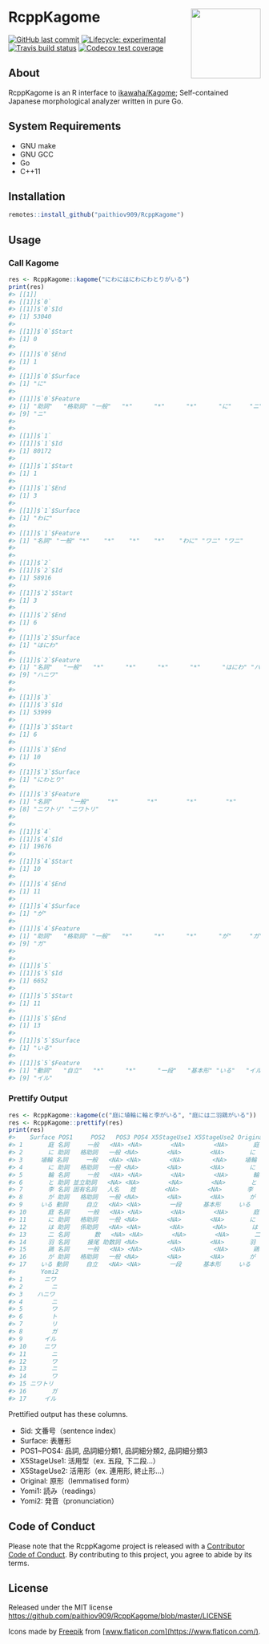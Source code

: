 
<!-- README.md is generated from README.Rmd. Please edit that file -->

# RcppKagome <a href='https://paithiov909.github.io/RcppKagome'><img src='https://raw.githack.com/paithiov909/RcppKagome/master/man/figures/logo.png' align="right" height="139" /></a>

<!-- badges: start -->

[![GitHub last
commit](https://img.shields.io/github/last-commit/paithiov909/RcppKagome)](#)
[![Lifecycle:
experimental](https://img.shields.io/badge/lifecycle-experimental-orange.svg)](https://www.tidyverse.org/lifecycle/#experimental)
[![Travis build
status](https://travis-ci.com/paithiov909/RcppKagome.svg?branch=master)](https://travis-ci.com/paithiov909/RcppKagome)
[![Codecov test
coverage](https://codecov.io/gh/paithiov909/RcppKagome/branch/master/graph/badge.svg)](https://codecov.io/gh/paithiov909/RcppKagome?branch=master)
<!-- badges: end -->

## About

RcppKagome is an R interface to
[ikawaha/Kagome](https://github.com/ikawaha/kagome); Self-contained
Japanese morphological analyzer written in pure Go.

## System Requirements

  - GNU make
  - GNU GCC
  - Go
  - C++11

## Installation

``` r
remotes::install_github("paithiov909/RcppKagome")
```

## Usage

### Call Kagome

``` r
res <- RcppKagome::kagome("にわにはにわにわとりがいる")
print(res)
#> [[1]]
#> [[1]]$`0`
#> [[1]]$`0`$Id
#> [1] 53040
#> 
#> [[1]]$`0`$Start
#> [1] 0
#> 
#> [[1]]$`0`$End
#> [1] 1
#> 
#> [[1]]$`0`$Surface
#> [1] "に"
#> 
#> [[1]]$`0`$Feature
#> [1] "助詞"   "格助詞" "一般"   "*"      "*"      "*"      "に"     "ニ"    
#> [9] "ニ"    
#> 
#> 
#> [[1]]$`1`
#> [[1]]$`1`$Id
#> [1] 80172
#> 
#> [[1]]$`1`$Start
#> [1] 1
#> 
#> [[1]]$`1`$End
#> [1] 3
#> 
#> [[1]]$`1`$Surface
#> [1] "わに"
#> 
#> [[1]]$`1`$Feature
#> [1] "名詞" "一般" "*"    "*"    "*"    "*"    "わに" "ワニ" "ワニ"
#> 
#> 
#> [[1]]$`2`
#> [[1]]$`2`$Id
#> [1] 58916
#> 
#> [[1]]$`2`$Start
#> [1] 3
#> 
#> [[1]]$`2`$End
#> [1] 6
#> 
#> [[1]]$`2`$Surface
#> [1] "はにわ"
#> 
#> [[1]]$`2`$Feature
#> [1] "名詞"   "一般"   "*"      "*"      "*"      "*"      "はにわ" "ハニワ"
#> [9] "ハニワ"
#> 
#> 
#> [[1]]$`3`
#> [[1]]$`3`$Id
#> [1] 53999
#> 
#> [[1]]$`3`$Start
#> [1] 6
#> 
#> [[1]]$`3`$End
#> [1] 10
#> 
#> [[1]]$`3`$Surface
#> [1] "にわとり"
#> 
#> [[1]]$`3`$Feature
#> [1] "名詞"     "一般"     "*"        "*"        "*"        "*"        "にわとり"
#> [8] "ニワトリ" "ニワトリ"
#> 
#> 
#> [[1]]$`4`
#> [[1]]$`4`$Id
#> [1] 19676
#> 
#> [[1]]$`4`$Start
#> [1] 10
#> 
#> [[1]]$`4`$End
#> [1] 11
#> 
#> [[1]]$`4`$Surface
#> [1] "が"
#> 
#> [[1]]$`4`$Feature
#> [1] "助詞"   "格助詞" "一般"   "*"      "*"      "*"      "が"     "ガ"    
#> [9] "ガ"    
#> 
#> 
#> [[1]]$`5`
#> [[1]]$`5`$Id
#> [1] 6652
#> 
#> [[1]]$`5`$Start
#> [1] 11
#> 
#> [[1]]$`5`$End
#> [1] 13
#> 
#> [[1]]$`5`$Surface
#> [1] "いる"
#> 
#> [[1]]$`5`$Feature
#> [1] "動詞"   "自立"   "*"      "*"      "一段"   "基本形" "いる"   "イル"  
#> [9] "イル"
```

### Prettify Output

``` r
res <- RcppKagome::kagome(c("庭に埴輪に輪と李がいる", "庭には二羽鶏がいる"))
res <- RcppKagome::prettify(res)
print(res)
#>    Surface POS1     POS2   POS3 POS4 X5StageUse1 X5StageUse2 Original    Yomi1
#> 1       庭 名詞     一般   <NA> <NA>        <NA>        <NA>       庭     ニワ
#> 2       に 助詞   格助詞   一般 <NA>        <NA>        <NA>       に       ニ
#> 3     埴輪 名詞     一般   <NA> <NA>        <NA>        <NA>     埴輪   ハニワ
#> 4       に 助詞   格助詞   一般 <NA>        <NA>        <NA>       に       ニ
#> 5       輪 名詞     一般   <NA> <NA>        <NA>        <NA>       輪       ワ
#> 6       と 助詞 並立助詞   <NA> <NA>        <NA>        <NA>       と       ト
#> 7       李 名詞 固有名詞   人名   姓        <NA>        <NA>       李       リ
#> 8       が 助詞   格助詞   一般 <NA>        <NA>        <NA>       が       ガ
#> 9     いる 動詞     自立   <NA> <NA>        一段      基本形     いる     イル
#> 10      庭 名詞     一般   <NA> <NA>        <NA>        <NA>       庭     ニワ
#> 11      に 助詞   格助詞   一般 <NA>        <NA>        <NA>       に       ニ
#> 12      は 助詞   係助詞   <NA> <NA>        <NA>        <NA>       は       ハ
#> 13      二 名詞       数   <NA> <NA>        <NA>        <NA>       二       ニ
#> 14      羽 名詞     接尾 助数詞 <NA>        <NA>        <NA>       羽       ワ
#> 15      鶏 名詞     一般   <NA> <NA>        <NA>        <NA>       鶏 ニワトリ
#> 16      が 助詞   格助詞   一般 <NA>        <NA>        <NA>       が       ガ
#> 17    いる 動詞     自立   <NA> <NA>        一段      基本形     いる     イル
#>       Yomi2
#> 1      ニワ
#> 2        ニ
#> 3    ハニワ
#> 4        ニ
#> 5        ワ
#> 6        ト
#> 7        リ
#> 8        ガ
#> 9      イル
#> 10     ニワ
#> 11       ニ
#> 12       ワ
#> 13       ニ
#> 14       ワ
#> 15 ニワトリ
#> 16       ガ
#> 17     イル
```

Prettified output has these columns.

  - Sid: 文番号（sentence index）
  - Surface: 表層形
  - POS1\~POS4: 品詞, 品詞細分類1, 品詞細分類2, 品詞細分類3
  - X5StageUse1: 活用型（ex. 五段, 下二段…）
  - X5StageUse2: 活用形（ex. 連用形, 終止形…）
  - Original: 原形（lemmatised form）
  - Yomi1: 読み（readings）
  - Yomi2: 発音（pronunciation）

## Code of Conduct

Please note that the RcppKagome project is released with a [Contributor
Code of
Conduct](https://paithiov909.github.io/RcppKagome/CODE_OF_CONDUCT.html).
By contributing to this project, you agree to abide by its terms.

## License

Released under the MIT license
<https://github.com/paithiov909/RcppKagome/blob/master/LICENSE>

Icons made by [Freepik](http://www.freepik.com/) from
[www.flaticon.com](https://www.flaticon.com/).
